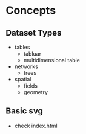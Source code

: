 # Concepts

## Dataset Types

- tables
  - tabluar
  - multidimensional table
- networks
  - trees
- spatial
  - fields
  - geometry

## Basic svg

- check index.html

